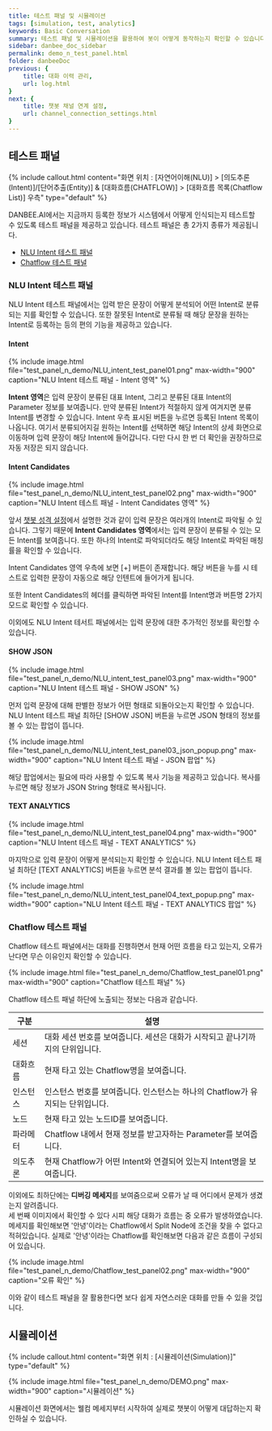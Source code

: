 ```yaml
---
title: 테스트 패널 및 시뮬레이션
tags: [simulation, test, analytics]
keywords: Basic Conversation
summary: 테스트 패널 및 시뮬레이션을 활용하여 봇이 어떻게 동작하는지 확인할 수 있습니다.
sidebar: danbee_doc_sidebar
permalink: demo_n_test_panel.html
folder: danbeeDoc
previous: {
    title: 대화 이력 관리,
    url: log.html
}
next: {
    title: 챗봇 채널 연계 설정,
    url: channel_connection_settings.html
}
---
```


## 테스트 패널

{% include callout.html content="화면 위치 : [자연어이해(NLU)] > [의도추론(Intent)]/[단어추출(Entity)] & [대화흐름(CHATFLOW)] > [대화흐름 목록(Chatflow List)] 우측" type="default" %}

DANBEE.AI에서는 지금까지 등록한 정보가 시스템에서 어떻게 인식되는지 테스트할 수 있도록 테스트 패널을 제공하고 있습니다. 테스트 패널은 총 2가지 종류가 제공됩니다.

- [NLU Intent 테스트 패널](demo_n_test_panel.html#nlu-intent-테스트-패널)
- [Chatflow 테스트 패널](demo_n_test_panel.html#chatflow-테스트-패널)

### NLU Intent 테스트 패널

NLU Intent 테스트 패널에서는 입력 받은 문장이 어떻게 분석되어 어떤 Intent로 분류되는 지를 확인할 수 있습니다. 또한 잘못된 Intent로 분류될 때 해당 문장을 원하는 Intent로 등록하는 등의 편의 기능을 제공하고 있습니다.

#### Intent

{% include image.html file="test_panel_n_demo/NLU_intent_test_panel01.png" max-width="900" caption="NLU Intent 테스트 패널 - Intent 영역" %}

**Intent 영역**은 입력 문장이 분류된 대표 Intent, 그리고 분류된 대표 Intent의 Parameter 정보를 보여줍니다. 만약 분류된 Intent가 적절하지 않게 여겨지면 분류 Intent를 변경할 수 있습니다. Intent 우측 표시된 버튼을 누르면 등록된 Intent 목록이 나옵니다. 여기서 분류되어지길 원하는 Intent를 선택하면 해당 Intent의 상세 화면으로 이동하며 입력 문장이 해당 Intent에 들어갑니다. 다만 다시 한 번 더 확인을 권장하므로 자동 저장은 되지 않습니다. 

#### Intent Candidates

{% include image.html file="test_panel_n_demo/NLU_intent_test_panel02.png" max-width="900" caption="NLU Intent 테스트 패널 - Intent Candidates 영역" %}

앞서 [챗봇 성격 설정](personality_settings)에서 설명한 것과 같이 입력 문장은 여러개의 Intent로 파악될 수 있습니다. 그렇기 때문에 **Intent Candidates 영역**에서는 입력 문장이 분류될 수 있는 모든 Intent를 보여줍니다. 또한 하나의 Intent로 파악되더라도 해당 Intent로 파악된 매칭률을 확인할 수 있습니다.<br/>

Intent Candidates 영역 우측에 보면 [+] 버튼이 존재합니다. 해당 버튼을 누를 시 테스트로 입력한 문장이 자동으로 해당 인텐트에 들어가게 됩니다.<br/>

또한 Intent Candidates의 헤더를 클릭하면 파악된 Intent를 Intent명과 버튼명 2가지 모드로 확인할 수 있습니다.<br/>

이외에도 NLU Intent 테서트 패널에서는 입력 문장에 대한 추가적인 정보를 확인할 수 있습니다.

#### SHOW JSON 

{% include image.html file="test_panel_n_demo/NLU_intent_test_panel03.png" max-width="900" caption="NLU Intent 테스트 패널 - SHOW JSON" %}

먼저 입력 문장에 대해 판별한 정보가 어떤 형태로 되돌아오는지 확인할 수 있습니다. NLU Intent 테스트 패널 최하단 [SHOW JSON] 버튼을 누르면 JSON 형태의 정보를 볼 수 있는 팝업이 뜹니다.

{% include image.html file="test_panel_n_demo/NLU_intent_test_panel03_json_popup.png" max-width="900" caption="NLU Intent 테스트 패널 - JSON 팝업" %}

해당 팝업에서는 필요에 따라 사용할 수 있도록 복사 기능을 제공하고 있습니다. 복사를 누르면 해당 정보가 JSON String 형태로 복사됩니다.

#### TEXT ANALYTICS

{% include image.html file="test_panel_n_demo/NLU_intent_test_panel04.png" max-width="900" caption="NLU Intent 테스트 패널 - TEXT ANALYTICS" %}

마지막으로 입력 문장이 어떻게 분석되는지 확인할 수 있습니다. NLU Intent 테스트 패널 최하단 [TEXT ANALYTICS] 버튼을 누르면 분석 결과를 볼 있는 팝업이 뜹니다.

{% include image.html file="test_panel_n_demo/NLU_intent_test_panel04_text_popup.png" max-width="900" caption="NLU Intent 테스트 패널 - TEXT ANALYTICS 팝업" %}

### Chatflow 테스트 패널

Chatflow 테스트 패널에서는 대화를 진행하면서 현재 어떤 흐름을 타고 있는지, 오류가 난다면 무슨 이유인지 확인할 수 있습니다.

{% include image.html file="test_panel_n_demo/Chatflow_test_panel01.png" max-width="900" caption="Chatflow 테스트 패널" %}

Chatflow 테스트 패널 하단에 노출되는 정보는 다음과 같습니다.

| 구분 | 설명 |
|------|------|
| 세션 | 대화 세션 번호를 보여줍니다. 세션은 대화가 시작되고 끝나기까지의 단위입니다. |
| 대화흐름 | 현재 타고 있는 Chatflow명을 보여줍니다. |
| 인스턴스 | 인스턴스 번호를 보여줍니다. 인스턴스는 하나의 Chatflow가 유지되는 단위입니다. |
| 노드 | 현재 타고 있는 노드ID를 보여줍니다. |
| 파라메터 | Chatflow 내에서 현재 정보를 받고자하는 Parameter를 보여줍니다. |
| 의도추론 | 현재 Chatflow가 어떤 Intent와 연결되어 있는지 Intent명을 보여줍니다. |

이외에도 최하단에는 **디버깅 메세지**를 보여줌으로써 오류가 날 때 어디에서 문제가 생겼는지 알려줍니다.<br/> 
세 번째 이미지에서 확인할 수 있다 시피 해당 대화가 흐름는 중 오류가 발생하였습니다. 메세지를 확인해보면 '안녕'이라는 Chatflow에서 Split Node에 조건을 찾을 수 없다고 적혀있습니다. 실제로 '안녕'이라는 Chatflow를 확인해보면 다음과 같은 흐름이 구성되어 있습니다.

{% include image.html file="test_panel_n_demo/Chatflow_test_panel02.png" max-width="900" caption="오류 확인" %}

이와 같이 테스트 패널을 잘 활용한다면 보다 쉽게 자연스러운 대화를 만들 수 있을 것입니다.

## 시뮬레이션
{% include callout.html content="화면 위치 : [시뮬레이션(Simulation)]" type="default" %}

{% include image.html file="test_panel_n_demo/DEMO.png" max-width="900" caption="시뮬레이션" %}

시뮬레이션 화면에서는 웰컴 메세지부터 시작하여 실제로 챗봇이 어떻게 대답하는지 확인하실 수 있습니다.
